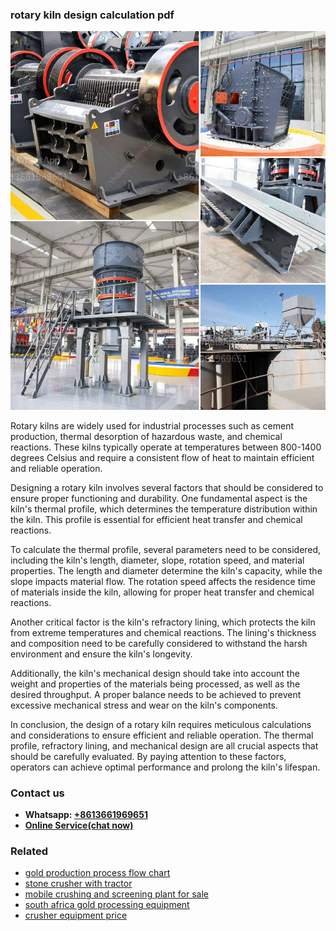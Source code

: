 <h3>rotary kiln design calculation pdf</h3><img src='1708663585.jpg' alt=''><p>Rotary kilns are widely used for industrial processes such as cement production, thermal desorption of hazardous waste, and chemical reactions. These kilns typically operate at temperatures between 800-1400 degrees Celsius and require a consistent flow of heat to maintain efficient and reliable operation.</p><p>Designing a rotary kiln involves several factors that should be considered to ensure proper functioning and durability. One fundamental aspect is the kiln's thermal profile, which determines the temperature distribution within the kiln. This profile is essential for efficient heat transfer and chemical reactions.</p><p>To calculate the thermal profile, several parameters need to be considered, including the kiln's length, diameter, slope, rotation speed, and material properties. The length and diameter determine the kiln's capacity, while the slope impacts material flow. The rotation speed affects the residence time of materials inside the kiln, allowing for proper heat transfer and chemical reactions.</p><p>Another critical factor is the kiln's refractory lining, which protects the kiln from extreme temperatures and chemical reactions. The lining's thickness and composition need to be carefully considered to withstand the harsh environment and ensure the kiln's longevity.</p><p>Additionally, the kiln's mechanical design should take into account the weight and properties of the materials being processed, as well as the desired throughput. A proper balance needs to be achieved to prevent excessive mechanical stress and wear on the kiln's components.</p><p>In conclusion, the design of a rotary kiln requires meticulous calculations and considerations to ensure efficient and reliable operation. The thermal profile, refractory lining, and mechanical design are all crucial aspects that should be carefully evaluated. By paying attention to these factors, operators can achieve optimal performance and prolong the kiln's lifespan.</p><h3>Contact us</h3><ul><li><strong>Whatsapp:&nbsp;<a href="https://wa.me/8613661969651">+8613661969651</a></strong></li><li><a href="https://swt.shibang-china.com/?git&amp;zhl&amp;rotary kiln design calculation pdf"><strong>Online Service(chat now)</strong></a></li></ul><h3>Related</h3><ul><li><a href='gold production process flow chart.md'>gold production process flow chart</a></li><li><a href='stone crusher with tractor.md'>stone crusher with tractor</a></li><li><a href='mobile crushing and screening plant for sale.md'>mobile crushing and screening plant for sale</a></li><li><a href='south africa gold processing equipment.md'>south africa gold processing equipment</a></li><li><a href='crusher equipment price.md'>crusher equipment price</a></li></ul>